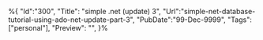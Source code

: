﻿%{
    "Id":"300",
    "Title": "simple .net (update) 3",
    "Url":"simple-net-database-tutorial-using-ado-net-update-part-3",
    "PubDate":"99-Dec-9999",
    "Tags": ["personal"],
    "Preview": "",
}%
